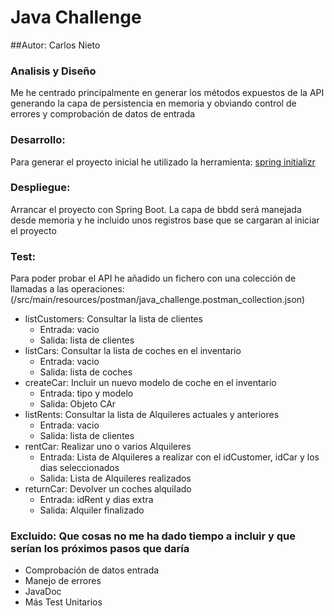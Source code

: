 # Java Challenge

##Autor: Carlos Nieto

### Analisis y Diseño
Me he centrado principalmente en  generar los métodos expuestos de la API
generando la capa de persistencia en memoria y obviando control de errores y comprobación de datos de entrada

### Desarrollo: 
Para generar el proyecto inicial he utilizado la herramienta: [spring initializr](https://start.spring.io/)

### Despliegue: 
Arrancar el proyecto con Spring Boot. 
La capa de bbdd será manejada desde memoria y he incluido unos registros base que se cargaran al iniciar el proyecto

### Test: 
Para poder probar el API he añadido un fichero con una colección de llamadas a las operaciones: 
(/src/main/resources/postman/java_challenge.postman_collection.json)
* listCustomers: Consultar la lista de clientes
    * Entrada: vacio
    * Salida: lista de clientes
* listCars: Consultar la lista de coches en el inventario
    * Entrada: vacio
    * Salida: lista de coches
* createCar: Incluir un nuevo modelo de coche en el inventario
    * Entrada: tipo y modelo
    * Salida: Objeto CAr
* listRents: Consultar la lista de Alquileres actuales y anteriores
    * Entrada: vacio
    * Salida: lista de clientes
* rentCar: Realizar uno o varios Alquileres
    * Entrada: Lista de Alquileres a realizar con el idCustomer, idCar y los dias seleccionados
    * Salida: Lista de Alquileres realizados
* returnCar: Devolver un coches alquilado
    * Entrada: idRent y dias extra
    * Salida: Alquiler finalizado
	
### Excluido: Que cosas no me ha dado tiempo a incluir y que serían los próximos pasos que daría
* Comprobación de datos entrada
* Manejo de errores
* JavaDoc
* Más Test Unitarios

	
	


